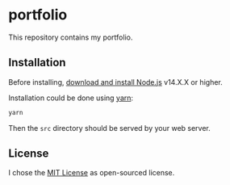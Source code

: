 # portfolio

This repository contains my portfolio.

## Installation

Before installing, [download and install Node.js](https://nodejs.org/en/download/) v14.X.X or higher.

Installation could be done using [yarn](https://yarnpkg.com/):

```bash
yarn
```

Then the `src` directory should be served by your web server.

## License

I chose the [MIT License](./LICENSE) as open-sourced license.
